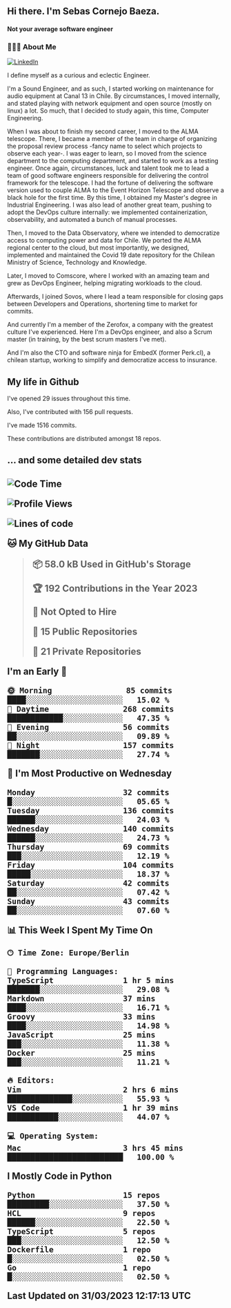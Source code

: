 <h2> Hi there.  I'm Sebas Cornejo Baeza.</h2>
<h4> Not your average software engineer</h4>
<h3> 👨🏻‍💻 About Me </h3>
<a href="http://linkedin.com/in/sebastian-cornejo-baeza/"><img alt="LinkedIn" src="https://img.shields.io/badge/Sebas%20Cornejo%20-informational?style=appveyor&logo=linkedin"></a>


I define myself as a curious and eclectic Engineer.

I'm a Sound Engineer, and as such, I started working on maintenance for audio equipment at Canal 13 in Chile.
By circumstances, I moved internally, and stated playing with network equipment and open source (mostly on linux) 
a lot. So much, that I decided to study again, this time, Computer Engineering.

When I was about to finish my second career, I moved to the ALMA telescope. There, I became a member of the team
in charge of organizing the proposal review process -fancy name to select which projects to observe each year-. 
I was eager to learn, so I moved from the science department to the computing department, and started to work as 
a testing engineer. Once again, circumstances, luck and talent took me to lead a team of good software engineers 
responsible for delivering the control framework for the telescope. I had the fortune of delivering the software
version used to couple ALMA to the Event Horizon Telescope and observe a black hole for the first time.
By this time, I obtained my Master's degree in Industrial Engineering.
I was also lead of another great team, pushing to adopt the DevOps culture internally: we implemented containerization, observability, and automated a bunch of manual processes.

Then, I moved to the Data Observatory, where we intended to democratize access to computing power
and data for Chile. We ported the ALMA regional center to the cloud, but most importantly, we designed, implemented
and maintained the Covid 19 date repository for the Chilean Ministry of Science, Technology and Knowledge.

Later, I moved to Comscore, where I worked with an amazing team and grew as DevOps Engineer, helping migrating workloads to the cloud.

Afterwards, I joined Sovos, where I lead a team responsible for closing gaps between Developers and Operations, shortening time to market for commits.

And currently I'm a member of the Zerofox, a company with the greatest culture I've experienced. Here I'm a DevOps
engineer, and also a Scrum master (in training, by the best scrum masters I've met).
 
And I'm also the CTO and software ninja for EmbedX (former Perk.cl), a chilean startup, working to simplify and democratize access to insurance.

<h2> My life in Github </h2>

I've opened 29 issues throughout this time.

Also, I've contributed with 156 pull requests.

I've made 1516 commits.

These contributions are distributed amongst 18 repos.

<h2>... and some detailed dev stats<h2>

<!--START_SECTION:waka-->
![Code Time](http://img.shields.io/badge/Code%20Time-306%20hrs%203%20mins-blue)

![Profile Views](http://img.shields.io/badge/Profile%20Views-5-blue)

![Lines of code](https://img.shields.io/badge/From%20Hello%20World%20I%27ve%20Written-615.5%20thousand%20lines%20of%20code-blue)

**🐱 My GitHub Data** 

> 📦 58.0 kB Used in GitHub's Storage 
 > 
> 🏆 192 Contributions in the Year 2023
 > 
> 🚫 Not Opted to Hire
 > 
> 📜 15 Public Repositories 
 > 
> 🔑 21 Private Repositories 
 > 
**I'm an Early 🐤** 

```text
🌞 Morning                85 commits          ████░░░░░░░░░░░░░░░░░░░░░   15.02 % 
🌆 Daytime                268 commits         ████████████░░░░░░░░░░░░░   47.35 % 
🌃 Evening                56 commits          ██░░░░░░░░░░░░░░░░░░░░░░░   09.89 % 
🌙 Night                  157 commits         ███████░░░░░░░░░░░░░░░░░░   27.74 % 
```
📅 **I'm Most Productive on Wednesday** 

```text
Monday                   32 commits          █░░░░░░░░░░░░░░░░░░░░░░░░   05.65 % 
Tuesday                  136 commits         ██████░░░░░░░░░░░░░░░░░░░   24.03 % 
Wednesday                140 commits         ██████░░░░░░░░░░░░░░░░░░░   24.73 % 
Thursday                 69 commits          ███░░░░░░░░░░░░░░░░░░░░░░   12.19 % 
Friday                   104 commits         █████░░░░░░░░░░░░░░░░░░░░   18.37 % 
Saturday                 42 commits          ██░░░░░░░░░░░░░░░░░░░░░░░   07.42 % 
Sunday                   43 commits          ██░░░░░░░░░░░░░░░░░░░░░░░   07.60 % 
```


📊 **This Week I Spent My Time On** 

```text
🕑︎ Time Zone: Europe/Berlin

💬 Programming Languages: 
TypeScript               1 hr 5 mins         ███████░░░░░░░░░░░░░░░░░░   29.08 % 
Markdown                 37 mins             ████░░░░░░░░░░░░░░░░░░░░░   16.71 % 
Groovy                   33 mins             ████░░░░░░░░░░░░░░░░░░░░░   14.98 % 
JavaScript               25 mins             ███░░░░░░░░░░░░░░░░░░░░░░   11.38 % 
Docker                   25 mins             ███░░░░░░░░░░░░░░░░░░░░░░   11.21 % 

🔥 Editors: 
Vim                      2 hrs 6 mins        ██████████████░░░░░░░░░░░   55.93 % 
VS Code                  1 hr 39 mins        ███████████░░░░░░░░░░░░░░   44.07 % 

💻 Operating System: 
Mac                      3 hrs 45 mins       █████████████████████████   100.00 % 
```

**I Mostly Code in Python** 

```text
Python                   15 repos            █████████░░░░░░░░░░░░░░░░   37.50 % 
HCL                      9 repos             ██████░░░░░░░░░░░░░░░░░░░   22.50 % 
TypeScript               5 repos             ███░░░░░░░░░░░░░░░░░░░░░░   12.50 % 
Dockerfile               1 repo              █░░░░░░░░░░░░░░░░░░░░░░░░   02.50 % 
Go                       1 repo              █░░░░░░░░░░░░░░░░░░░░░░░░   02.50 % 
```




 Last Updated on 31/03/2023 12:17:13 UTC
<!--END_SECTION:waka-->
